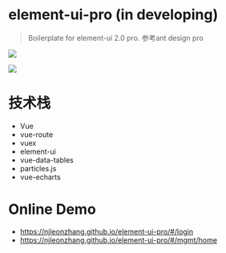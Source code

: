 # element-ui-pro (in developing)
> Boilerplate for element-ui 2.0 pro. 参考ant design pro

![](https://rawgit.com/njleonzhang/element-ui-pro/master/screenshoot/login.png)

![](https://cdn.rawgit.com/njleonzhang/element-ui-pro/17cb6fab/screenshoot/home.png)

# 技术栈
* Vue
* vue-route
* vuex
* element-ui
* vue-data-tables
* particles.js
* vue-echarts

# Online Demo
* https://njleonzhang.github.io/element-ui-pro/#/login
* https://njleonzhang.github.io/element-ui-pro/#/mgmt/home
